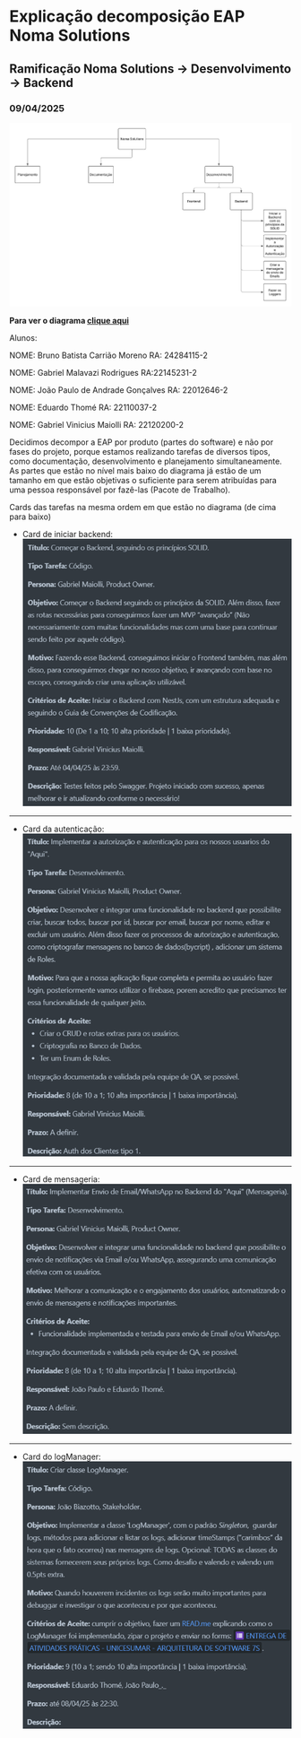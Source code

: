 # Explicação decomposição EAP Noma Solutions
## Ramificação Noma Solutions -> Desenvolvimento -> Backend 
### 09/04/2025

![EAP](./EAP.jpeg)

**Para ver o diagrama [clique aqui](https://lucid.app/lucidchart/c4e99bf2-af1c-4f5f-9933-e0916c39d1bd/edit?viewport_loc=-139%2C431%2C2675%2C1238%2CHWEp-vi-RSFO&invitationId=inv_55773bf5-c7cb-4330-ad39-05a875fe79ad)**

Alunos:

NOME: Bruno Batista Carrião Moreno
RA: 24284115-2

NOME: Gabriel Malavazi Rodrigues
RA:22145231-2

NOME: João Paulo de Andrade Gonçalves 
RA: 22012646-2

NOME: Eduardo Thomé
RA: 22110037-2

NOME: Gabriel Vinicius Maiolli
RA: 22120200-2

Decidimos decompor a EAP por produto (partes do software) e não por fases do projeto,
porque estamos realizando tarefas de diversos tipos, como documentação, desenvolvimento 
e planejamento simultaneamente. As partes que estão no nível mais baixo do diagrama já 
estão de um tamanho em que estão objetivas o suficiente para serem atribuídas para uma
pessoa responsável por fazê-las (Pacote de Trabalho).

Cards das tarefas na mesma ordem em que estão no diagrama (de cima para baixo)

- Card de iniciar backend:
![card-backend](card-backend.png)

---

- Card da autenticação:
![card-autenticação](./card-autenticação.png)

---

- Card de mensageria:
![card-mensageria](card-mensageria.png)

---

- Card do logManager:
![card-logs](card-logs.png)
